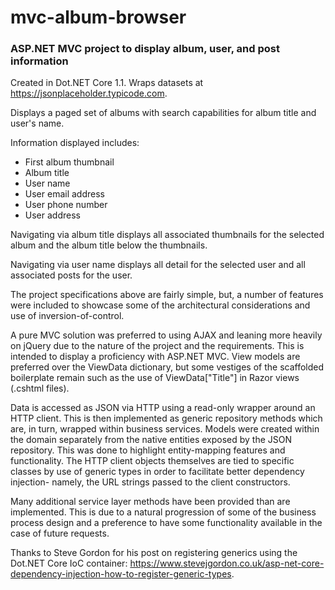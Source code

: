 # mvc-album-browser
### ASP.NET MVC project to display album, user, and post information

Created in Dot.NET Core 1.1.  Wraps datasets at https://jsonplaceholder.typicode.com.

Displays a paged set of albums with search capabilities for album title and user's name.

Information displayed includes:
  * First album thumbnail
  * Album title
  * User name
  * User email address
  * User phone number
  * User address

Navigating via album title displays all associated thumbnails for the selected album and the album title below the thumbnails.

Navigating via user name displays all detail for the selected user and all associated posts for the user.

The project specifications above are fairly simple, but, a number of features were included to showcase some of the architectural considerations and use of inversion-of-control.

A pure MVC solution was preferred to using AJAX and leaning more heavily on jQuery due to the nature of the project and the requirements.  This is intended to display a proficiency with ASP.NET MVC.  View models are preferred over the ViewData dictionary, but some vestiges of the scaffolded boilerplate remain such as the use of ViewData["Title"] in Razor views (.cshtml files).

Data is accessed as JSON via HTTP using a read-only wrapper around an HTTP client.  This is then implemented as generic repository methods which are, in turn, wrapped within business services.  Models were created within the domain separately from the native entities exposed by the JSON repository.  This was done to highlight entity-mapping features and functionality.  The HTTP client objects themselves are tied to specific classes by use of generic types in order to facilitate better dependency injection- namely, the URL strings passed to the client constructors.

Many additional service layer methods have been provided than are implemented.  This is due to a natural progression of some of the business process design and a preference to have some functionality available in the case of future requests.

Thanks to Steve Gordon for his post on registering generics using the Dot.NET Core IoC container: https://www.stevejgordon.co.uk/asp-net-core-dependency-injection-how-to-register-generic-types.
